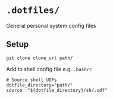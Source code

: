 # `.dotfiles/`

General personal system config files

## Setup

```
git clone clone_url path/
```

Add to shell config file e.g. `.bashrc`

```
# Source shell UDFs
dotfile_directory="path/"
source  "${dotfile_directory}/sh/.udf"
```